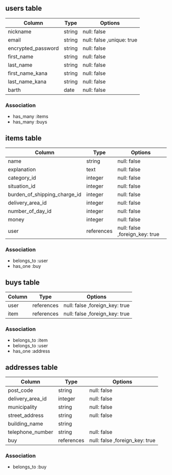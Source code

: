 ## users table
|Column|Type|Options|
|------|----|-------|
|nickname|string|null: false|
|email|string|null: false ,unique: true|
|encrypted_password|string|null: false|
|first_name|string|null: false|
|last_name|string|null: false|
|first_name_kana|string|null: false|
|last_name_kana|string|null: false|
|barth|date|null: false|

### Association
- has_many :items
- has_many :buys

## items table
|Column|Type|Options|
|------|----|-------|
|name|string|null: false|
|explanation|text|null: false|
|category_id|integer|null: false|
|situation_id|integer|null: false|
|burden_of_shipping_charge_id|integer|null: false|
|delivery_area_id|integer|null: false|
|number_of_day_id|integer|null: false|
|money|integer|null: false|
|user|references|null: false ,foreign_key: true|

### Association
- belongs_to :user
- has_one :buy

## buys table
|Column|Type|Options|
|------|----|-------|
|user|references|null: false ,foreign_key: true|
|item|references|null: false ,foreign_key: true|

### Association
- belongs_to :item
- belongs_to :user
- has_one :address


## addresses table
|Column|Type|Options|
|------|----|-------|
|post_code|string|null: false|
|delivery_area_id|integer|null: false |
|municipality|string|null: false|
|street_address|string|null: false|
|building_name|string|
|telephone_number|string|null: false|
|buy|references|null: false ,foreign_key: true|

### Association
- belongs_to :buy
